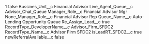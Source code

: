 <?xml version="1.0" encoding="UTF-8"?>
<CustomMetadata xmlns="http://soap.sforce.com/2006/04/metadata" xmlns:xsi="http://www.w3.org/2001/XMLSchema-instance" xmlns:xsd="http://www.w3.org/2001/XMLSchema">
    <label>1</label>
    <protected>false</protected>
    <values>
        <field>Bussines_Unit__c</field>
        <value xsi:type="xsd:string">Financial Advisor</value>
    </values>
    <values>
        <field>Live_Agent_Queue__c</field>
        <value xsi:type="xsd:string">Advisor_Chat_Queue</value>
    </values>
    <values>
        <field>Manager_Role__c</field>
        <value xsi:type="xsd:string">Financial Advisor Mgr</value>
    </values>
    <values>
        <field>None_Manager_Role__c</field>
        <value xsi:type="xsd:string">Financial Advisor Rep</value>
    </values>
    <values>
        <field>Queue_Name__c</field>
        <value xsi:type="xsd:string">Auto-Lending Opportunity Queue</value>
    </values>
    <values>
        <field>Re_Assign_Lead__c</field>
        <value xsi:type="xsd:boolean">true</value>
    </values>
    <values>
        <field>RecordType_DeveloperName__c</field>
        <value xsi:type="xsd:string">Advisor_Firm_SFDC2</value>
    </values>
    <values>
        <field>RecordType_Name__c</field>
        <value xsi:type="xsd:string">Advisor Firm SFDC2</value>
    </values>
    <values>
        <field>isLeadRT_SFDC2__c</field>
        <value xsi:type="xsd:boolean">true</value>
    </values>
    <values>
        <field>newReferralAvailable__c</field>
        <value xsi:type="xsd:boolean">false</value>
    </values>
</CustomMetadata>
